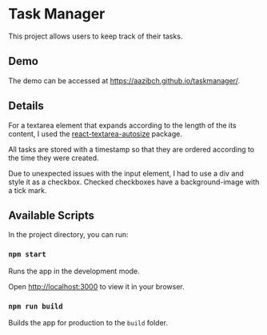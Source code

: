 # Task Manager

This project allows users to keep track of their tasks.

## Demo

The demo can be accessed at https://aazibch.github.io/taskmanager/.

## Details

For a textarea element that expands according to the length of the its content, I used the [react-textarea-autosize](https://www.npmjs.com/package/react-textarea-autosize) package.

All tasks are stored with a timestamp so that they are ordered according to the time they were created.

Due to unexpected issues with the input element, I had to use a div and style it as a checkbox. Checked checkboxes have a background-image with a tick mark.

## Available Scripts

In the project directory, you can run:

### `npm start`

Runs the app in the development mode.

Open [http://localhost:3000](http://localhost:3000) to view it in your browser.

### `npm run build`

Builds the app for production to the `build` folder.
